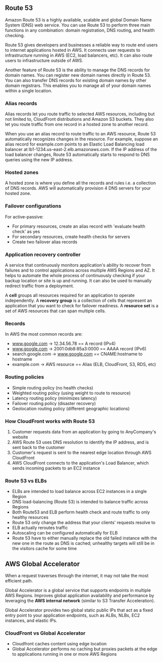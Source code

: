 ## Route 53

Amazon Route 53 is a highly available, scalable and global Domain Name System (DNS) web service. You can use Route 53 to perform three main functions in any combination: domain registration, DNS routing, and health checking.

Route 53 gives developers and businesses a reliable way to route end users to internet applications hosted in AWS. It connects user requests to infrastructure running in AWS (EC2, load balancers, etc). It can also route users to infrastructure outside of AWS.

Another feature of Route 53 is the ability to manage the DNS records for domain names. You can register new domain names directly in Route 53. You can also transfer DNS records for existing domain names by other domain registrars. This enables you to manage all of your domain names within a single location.

### Alias records

Alias records let you route traffic to selected AWS resources, including but not limited to, CloudFront distributions and Amazon S3 buckets. They also let you route traffic from one record in a hosted zone to another record.

When you use an alias record to route traffic to an AWS resource, Route 53 automatically recognizes changes in the resource. For example, suppose an alias record for example.com points to an Elastic Load Balancing load balancer at lb1-1234.us-east-2.elb.amazonaws.com. If the IP address of the load balancer changes, Route 53 automatically starts to respond to DNS queries using the new IP address.

### Hosted zones

A hosted zone is where you define all the records and rules i.e. a collection of DNS records. AWS will automatically provision 4 DNS servers for your hosted zone.

### Failover configurations

For active-passive:

- For primary resources, create an alias record with 'evaluate health check' as yes
- For secondary resources, create health checks for servers
- Create two failover alias records

### Application recovery controller

A service that continuously monitors application's ability to recover from failures and to control applications across multiple AWS Regions and AZ. It helps to automate the whole process of continuously checking if your backup location or site is up and running. It can also be used to manually redirect traffic from a deployment.

A **cell** groups all resources required for an application to operate independently. A **recovery group** is a collection of cells that represent an application that you want to check for failover readiness. A **resource set** is a set of AWS resources that can span multiple cells.

### Records

In AWS the most common records are:

- www.google.com -> 12.34.56.78 == A record (IPv4)
- www.google.com -> 2001:0db8:85a3:0000 == AAAA record (IPv6)
- search.google.com -> www.google.com == CNAME:hostname to hostname
- example.com -> AWS resource == Alias (ELB, CloudFront, S3, RDS, etc)

### Routing policies

- Simple routing policy (no health checks)
- Weighted routing policy (using weight to route to resource)
- Latency routing policy (minimizes latency)
- Failover routing policy (disaster recovery)
- Geolocation routing policy (different geographic locations)

### How CloudFront works with Route 53

1. Customer requests data from an application by going to AnyCompany's website
2. AWS Route 53 uses DNS resolution to identify the IP address, and is sent back to the customer
3. Customer's request is sent to the nearest edge location through AWS CloudFront
4. AWS CloudFront connects to the application's Load Balancer, which sends incoming packets to an EC2 instance

### Route 53 vs ELBs

- ELBs are intended to load balance across EC2 instances in a single Region
- DNS load-balancing (Route 53) is intended to balance traffic across Regions
- Both Route53 and ELB perform health check and route traffic to only healthy resources
- Route 53 only change the address that your clients' requests resolve to
- ELB actually reroutes traffic
- Autoscaling can be configured automatically for ELB
- Route 53 have to either manually replace the old failed instance with the new one in the route as DNS is cached; unhealthy targets will still be in the visitors cache for some time

## AWS Global Accelerator

When a request traverses through the internet, it may not take the most efficient path.

Global Accelerator is a global service that supports endpoints in multiple AWS Regions. Improves global application availability and performance by leveraging the **AWS internal network** (similar to S3 Transfer Acceleration).

Global Accelerator provides two global static public IPs that act as a fixed entry point to your application endpoints, such as ALBs, NLBs, EC2 instances, and elastic IPs.

### CloudFront vs Global Accelerator

- Cloudfront caches content using edge location
- Global Accelerator performs no caching but proxies packets at the edge to applications running in one or more AWS Regions
